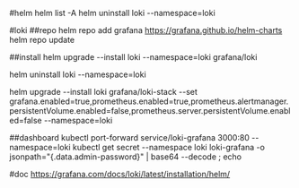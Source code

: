 #helm
helm list -A
helm uninstall loki --namespace=loki

#loki
##repo
helm repo add grafana https://grafana.github.io/helm-charts
helm repo update

##install
helm upgrade --install loki --namespace=loki grafana/loki

helm uninstall loki --namespace=loki

helm upgrade --install loki grafana/loki-stack  --set grafana.enabled=true,prometheus.enabled=true,prometheus.alertmanager.persistentVolume.enabled=false,prometheus.server.persistentVolume.enabled=false --namespace=loki

##dashboard
kubectl port-forward service/loki-grafana 3000:80 --namespace=loki
kubectl get secret --namespace loki loki-grafana -o jsonpath="{.data.admin-password}" | base64 --decode ; echo
                  
#doc
https://grafana.com/docs/loki/latest/installation/helm/
